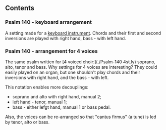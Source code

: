 ## Contents

### Psalm 140 - keyboard arrangement

A setting made for a [keyboard instrument](./Psalm-140.ly).
Chords and their first and second inversions are played with right hand, bass - with left hand.

### Psalm 140 - arrangement for 4 voices

The same psalm written for [4 voiced choir:](./Psalm-140 4st.ly) soprano, alto, tenor and bass.
Why settings for 4 voices are interesting? 
They could easily played on an organ, but one shouldn't play chords and their inversions with right hand, 
and the bass - with left.

This notation enables more decouplings:
 - soprano and alto with right hand, manual 2;
 - left hand - tenor, manual 1;
 - bass - either lefgt hand, manual 1 or bass pedal.

Also, the voices can be re-arranged so that "cantus firmus" (a tune) is led by tenor, alto or bass.